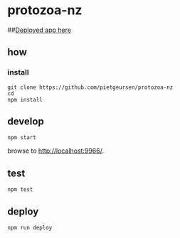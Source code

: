 
# protozoa-nz

##[Deployed app here](http://protozoa.nz/)

## how

### install

```
git clone https://github.com/pietgeursen/protozoa-nz
cd 
npm install
```

## develop

```
npm start
```

browse to <http://localhost:9966/>.

## test

```
npm test
```

## deploy

```
npm run deploy
```
